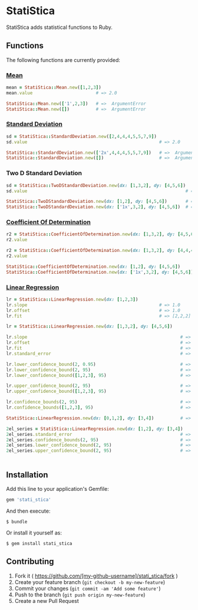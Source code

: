 # StatiStica

StatiStica adds statistical functions to Ruby.

## Functions

The following functions are currently provided:

### [Mean](http://www.stats.gla.ac.uk/steps/glossary/presenting_data.html#sampmean)

```ruby
mean = StatiStica::Mean.new([1,2,3])
mean.value                        # => 2.0

StatiStica::Mean.new(['1',2,3])   # =>  ArgumentError
StatiStica::Mean.new([])          # =>  ArgumentError
```

### [Standard Deviation](http://www.stats.gla.ac.uk/steps/glossary/presenting_data.html#standev)

```ruby
sd = StatiStica::StandardDeviation.new([2,4,4,4,5,5,7,9])
sd.value                                                  # => 2.0

StatiStica::StandardDeviation.new(['2x',4,4,4,5,5,7,9])   # =>  ArgumentError
StatiStica::StandardDeviation.new([])                     # =>  ArgumentError
```

### Two D Standard Deviation

```ruby
sd = StatiStica::TwoDStandardDeviation.new(dx: [1,3,2], dy: [4,5,6])
sd.value                                                            # => 3.1091263510296048

StatiStica::TwoDStandardDeviation.new(dx: [1,2], dy: [4,5,6])       # =>  ArgumentError
StatiStica::TwoDStandardDeviation.new(dx: ['1x',3,2], dy: [4,5,6])  # =>  ArgumentError
```

### [Coefficient Of Determination](http://en.wikipedia.org/wiki/Coefficient_of_determination)

```ruby
r2 = StatiStica::CoefficientOfDetermination.new(dx: [1,3,2], dy: [4,5,6])
r2.value                                                                  # => 14.5

r2 = StatiStica::CoefficientOfDetermination.new(dx: [1,3,2], dy: [4,4,4])
r2.value                                                                  # => 1

StatiStica::CoefficientOfDetermination.new(dx: [1,2], dy: [4,5,6])        # =>  ArgumentError
StatiStica::CoefficientOfDetermination.new(dx: ['1x',3,2], dy: [4,5,6])   # =>  ArgumentError
```

### [Linear Regression](http://en.wikipedia.org/wiki/Linear_regression)


```ruby
lr = StatiStica::LinearRegression.new(dx: [1,2,3])
lr.slope                                                  # => 1.0
lr.offset                                                 # => 1.0
lr.fit                                                    # => [2,2,2]

lr = StatiStica::LinearRegression.new(dx: [1,3,2], dy: [4,5,6])

lr.slope                                                          # => 0.0
lr.offset                                                         # => 5.0
lr.fit                                                            # => [5,5,5]
lr.standard_error                                                 # => 1.414...

lr.lower_confidence_bound(2, 0.95)                                # => -5.374...
lr.lower_confidence_bound(2, 95)                                  # => -5.374...
lr.lower_confidence_bound([1,2,3], 95)                            # => [-11.404..., -5.374..., -11.404...]

lr.upper_confidence_bound(2, 95)                                  # => 15.374...
lr.upper_confidence_bound([1,2,3], 95)                            # => [21.404..., 15.374..., 21.404...]

lr.confidence_bounds(2, 95)                                       # => [-5.374..., 15.374...]
lr.confidence_bounds([1,2,3], 95)                                 # => [[-11.404..., 21.404...], [-5.374..., 15.374...], [-11.404..., 21.4040...]]]

StatiStica::LinearRegression.new(dx: [0,1,2], dy: [3,4])          # =>  ArgumentError

2el_series = StatiStica::LinearRegression.new(dx: [1,2], dy: [3,4])
2el_series.standard_error                                         # =>  ArgumentError
2el_series.confidence_bounds(2, 95)                               # =>  ArgumentError
2el_series.lower_confidence_bound(2, 95)                          # =>  ArgumentError
2el_series.upper_confidence_bound(2, 95)                          # =>  ArgumentError
                   
```

## Installation

Add this line to your application's Gemfile:

```ruby
gem 'stati_stica'
```

And then execute:

    $ bundle

Or install it yourself as:

    $ gem install stati_stica

## Contributing

1. Fork it ( https://github.com/[my-github-username]/stati_stica/fork )
2. Create your feature branch (`git checkout -b my-new-feature`)
3. Commit your changes (`git commit -am 'Add some feature'`)
4. Push to the branch (`git push origin my-new-feature`)
5. Create a new Pull Request
